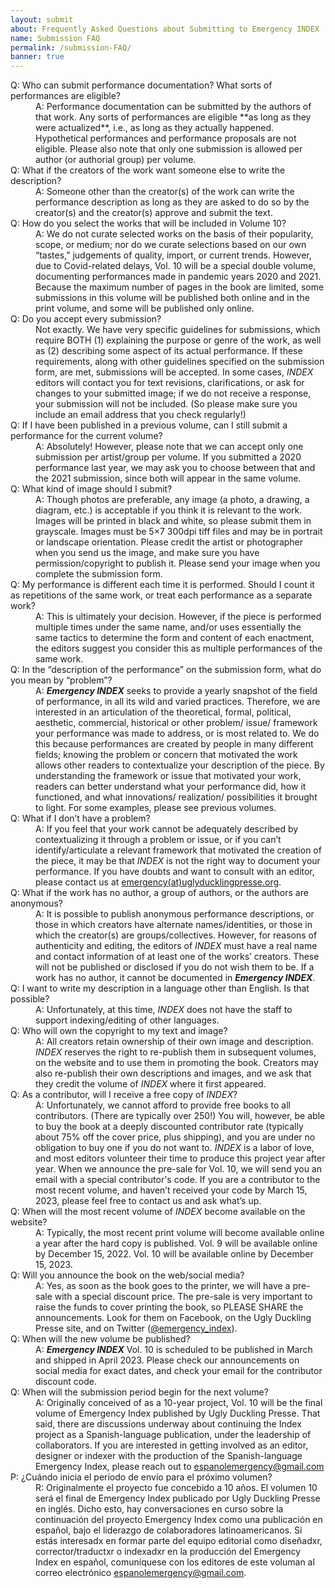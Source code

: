 ```yaml
---
layout: submit
about: Frequently Asked Questions about Submitting to Emergency INDEX
name: Submission FAQ
permalink: /submission-FAQ/
banner: true
---
```


<dl class="faq">
  <dt>Q: Who can submit performance documentation? What sorts of performances are eligible?</dt>
  <dd>A: Performance documentation can be submitted by the authors of that work. Any sorts of performances are eligible **as long as they were actualized**, i.e., as long as they actually happened. Hypothetical performances and performance proposals are not eligible. Please also note that only one submission is allowed per author (or authorial group) per volume.</dd>

  <dt>Q: What if the creators of the work want someone else to write the description?</dt>
  <dd>A: Someone other than the creator(s) of the work can write the performance description as long as they are asked to do so by the creator(s) and the creator(s) approve and submit the text.</dd>

  <dt>Q: How do you select the works that will be included in Volume 10?</dt>
  <dd>A: We do not curate selected works on the basis of their popularity, scope, or medium; nor do we curate selections based on our own “tastes,” judgements of quality, import, or current trends. However, due to Covid-related delays, Vol. 10 will be a special double volume, documenting performances made in pandemic years 2020 and 2021. Because the maximum number of pages in the book are limited, some submissions in this volume will be published both online and in the print volume, and some will be published only online.</dd>

  <dt>Q: Do you accept every submission?</dt>
  <dd>Not exactly. We have very specific guidelines for submissions, which require BOTH (1) explaining the purpose or genre of the work, as well as (2) describing some aspect of its actual performance. If these requirements, along with other guidelines specified on the submission form, are met, submissions will be accepted. In some cases, <em>INDEX</em> editors will contact you for text revisions, clarifications, or ask for changes to your submitted image; if we do not receive a response, your submission will not be included. (So please make sure you include an email address that you check regularly!)</dd>

  <dt>Q: If I have been published in a previous volume, can I still submit a performance for the current volume?</dt>
  <dd>A: Absolutely! However, please note that we can accept only one submission per artist/group per volume. If you submitted a 2020 performance last year, we may ask you to choose between that and the 2021 submission, since both will appear in the same volume.</dd>

  <dt>Q: What kind of image should I submit?</dt>
  <dd>A: Though photos are preferable, any image (a photo, a drawing, a diagram, etc.) is acceptable if you think it is relevant to the work. Images will be printed in black and white, so please submit them in grayscale. Images must be 5×7 300dpi tiff files and may be in portrait or landscape orientation. Please credit the artist or photographer when you send us the image, and make sure you have permission/copyright to publish it. Please send your image when you complete the submission form.</dd>

  <dt>Q: My performance is different each time it is performed. Should I count it as repetitions of the same work, or treat each performance as a separate work?</dt>
  <dd>A: This is ultimately your decision. However, if the piece is performed multiple times under the same name, and/or uses essentially the same tactics to determine the form and content of each enactment, the editors suggest you consider this as multiple performances of the same work.</dd>

  <dt>Q: In the “description of the performance” on the submission form, what do you mean by “problem”?</dt>
  <dd>A: <strong><em>Emergency INDEX</em></strong> seeks to provide a yearly snapshot of the field of performance, in all its wild and varied practices. Therefore, we are interested in an articulation of the theoretical, formal, political, aesthetic, commercial, historical or other problem/ issue/ framework your performance was made to address, or is most related to. We do this because performances are created by people in many different fields; knowing the problem or concern that motivated the work allows other readers to contextualize your description of the piece. By understanding the framework or issue that motivated your work, readers can better understand what your performance did, how it functioned, and what innovations/ realization/ possibilities it brought to light. For some examples, please see previous volumes.</dd>

  <dt>Q: What if I don’t have a problem?</dt>
  <dd>A: If you feel that your work cannot be adequately described by contextualizing it through a problem or issue, or if you can’t identify/articulate a relevant framework that motivated the creation of the piece, it may be that <em>INDEX</em> is not the right way to document your performance. If you have doubts and want to consult with an editor, please contact us at <a href="mailto:emergency@uglyducklingpresse.org">emergency(at)uglyducklingpresse.org</a>.</dd>

  <dt>Q: What if the work has no author, a group of authors, or the authors are anonymous?</dt>
  <dd>A: It is possible to publish anonymous performance descriptions, or those in which creators have alternate names/identities, or those in which the creator(s) are groups/collectives. However, for reasons of authenticity and editing, the editors of <em>INDEX</em> must have a real name and contact information of at least one of the works’ creators. These will not be published or disclosed if you do not wish them to be. If a work has no author, it cannot be documented in <strong><em>Emergency INDEX</em></strong>.</dd>

  <dt>Q: I want to write my description in a language other than English. Is that possible?</dt>
  <dd>A: Unfortunately, at this time, <em>INDEX</em> does not have the staff to support indexing/editing of other languages.</dd>

  <dt>Q: Who will own the copyright to my text and image?</dt>
  <dd>A: All creators retain ownership of their own image and description. <em>INDEX</em> reserves the right to re-publish them in subsequent volumes, on the website and to use them in promoting the book. Creators may also re-publish their own descriptions and images, and we ask that they credit the volume of <em>INDEX</em> where it first appeared.</dd>

  <dt>Q: As a contributor, will I receive a free copy of <em>INDEX</em>?</dt>
  <dd>A: Unfortunately, we cannot afford to provide free books to all contributors. (There are typically over 250!) You will, however, be able to buy the book at a deeply discounted contributor rate (typically about 75% off the cover price, plus shipping), and you are under no obligation to buy one if you do not want to.  <em>INDEX</em> is a labor of love, and most editors volunteer their time to produce this project year after year. When we announce the pre-sale for Vol. 10, we will send you an email with a special contributor's code. If you are a contributor to the most recent volume, and haven’t received your code by March 15, 2023, please feel free to contact us and ask what’s up.</dd>

  <dt>Q: When will the most recent volume of <em>INDEX</em> become available on the website?</dt>
  <dd>A: Typically, the most recent print volume will become available online a year after the hard copy is published. Vol. 9 will be available online by December 15, 2022. Vol. 10 will be available online by December 15, 2023.</dd>

  <dt>Q: Will you announce the book on the web/social media?</dt>
  <dd>A: Yes, as soon as the book goes to the printer, we will have a pre-sale with a special discount price. The pre-sale is very important to raise the funds to cover printing the book, so PLEASE SHARE the announcements. Look for them on Facebook, on the Ugly Duckling Presse site, and on Twitter (<a href="https://twitter.com/emergency_index" target="_blank" rel="noopener noreferrer">@emergency_index</a>).</dd>

  <dt>Q: When will the new volume be published?</dt>
  <dd>A: <strong><em>Emergency INDEX</em></strong> Vol. 10 is scheduled to be published in March and shipped in April 2023. Please check our announcements on social media for exact dates, and check your email for the contributor discount code.</dd>

  <dt>Q: When will the submission period begin for the next volume?</dt>
  <dd>A: Originally conceived of as a 10-year project, Vol. 10 will be the final volume of Emergency Index published by Ugly Duckling Presse. That said, there are discussions underway about continuing the Index project as a Spanish-language publication, under the leadership of collaborators. If you are interested in getting involved as an editor, designer or indexer with the production of the Spanish-language Emergency Index, please reach out to <a href="mailto:espanolemergency@gmail.com">espanolemergency@gmail.com</a></dd>

  <dt>P: ¿Cuándo inicia el período de envío para el próximo volumen?</dt>
  
  <dd>R: Originalmente el proyecto fue concebido a 10 años. El  volumen 10 será el final de Emergency Index publicado por Ugly Duckling Presse en inglés. Dicho esto, hay conversaciones en curso sobre la continuación del proyecto Emergency Index como una publicación en español, bajo el liderazgo  de colaboradores latinoamericanos. Si estás interesadx en formar parte del equipo editorial como diseñadxr, corrector/traductxr o indexadxr en la producción del Emergency Index en español, comuníquese con los editores de este voluman al correo electrónico <a href="mailto:espanolemergency@gmail.com">espanolemergency@gmail.com</a>.</dd>
